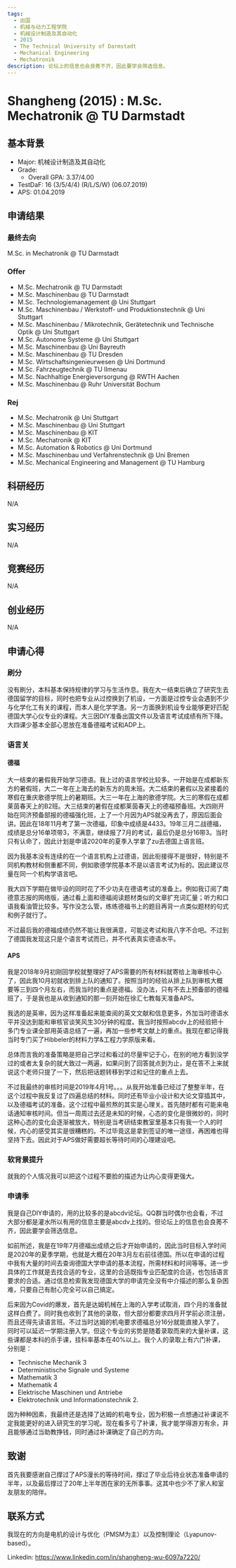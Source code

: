 ```yaml
---
tags:
  - 出国
  - 机械与动力工程学院
  - 机械设计制造及其自动化
  - 2015
  - The Technical University of Darmstadt
  - Mechanical Engineering
  - Mechatronik
description: 论坛上的信息也会良莠不齐，因此要学会筛选信息。
---
```

# Shangheng (2015) : M.Sc. Mechatronik @ TU Darmstadt

## 基本背景

- Major: 机械设计制造及其自动化
- Grade: 
  - Overall GPA: 3.37/4.00
- TestDaF: 16 (3/5/4/4) (R/L/S/W) (06.07.2019)
- APS: 01.04.2019

## 申请结果

### 最终去向

M.Sc. in Mechatronik @ TU Darmstadt

### Offer

- M.Sc. Mechatronik @ TU Darmstadt
- M.Sc. Maschinenbau @ TU Darmstadt
- M.Sc. Technologiemanagement @ Uni Stuttgart
- M.Sc. Maschinenbau / Werkstoff- und Produktionstechnik @ Uni Stuttgart
- M.Sc. Maschinenbau / Mikrotechnik, Gerätetechnik und Technische Optik @ Uni Stuttgart
- M.Sc. Autonome Systeme @ Uni Stuttgart
- M.Sc. Maschinenbau @ Uni Bayreuth
- M.Sc. Maschinenbau @ TU Dresden
- M.Sc. Wirtschaftsingenieurwesen @ Uni Dortmund
- M.Sc. Fahrzeugtechnik @ TU Ilmenau
- M.Sc. Nachhaltige Energieversorgung @ RWTH Aachen
- M.Sc. Maschinenbau @ Ruhr Universität Bochum

### Rej

- M.Sc. Mechatronik @ Uni Stuttgart
- M.Sc. Maschinenbau @ Uni Stuttgart
- M.Sc. Maschinenbau @ KIT
- M.Sc. Mechatronik @ KIT
- M.Sc. Automation & Robotics @ Uni Dortmund
- M.Sc. Maschinenbau und Verfahrenstechnik @ Uni Bremen
- M.Sc. Mechanical Engineering and Management @ TU Hamburg

## 科研经历
N/A

## 实习经历
N/A

## 竞赛经历
N/A

## 创业经历
N/A

## 申请心得

### 刷分
没有刷分，本科基本保持规律的学习与生活作息。我在大一结束后确立了研究生去德国留学的目标，同时也把专业从过控换到了机设，一方面是过控专业会遇到不少与化学化工有关的课程，而本人是化学学渣。另一方面换到机设专业能够更好匹配德国大学心仪专业的课程。大三因DIY准备出国文件以及语言考试成绩有所下降。大四课少基本全部心思放在准备德福考试和ADP上。

### 语言关

#### 德福
大一结束的暑假我开始学习德语。我上过的语言学校比较多。一开始是在成都新东方的暑假班，大二一年在上海去的新东方的周末班。大二结束的暑假以及紧接着的寒假在重庆歌德学院上的暑期班。大三一年在上海的歌德学院。大三的寒假在成都莱茵春天上的B2班。大三结束的暑假在成都莱茵春天上的德福预备班。大四刚开始在同济预备部报的德福强化班，上了一个月因为APS就没再去了，原因后面会讲。因此在18年11月考了第一次德福，印象中成绩是4433。19年三月二战德福，成绩是总分16单项带3，不满意，继续报了7月的考试，最后仍是总分16带3。当时只有认命了，因此计划是申请2020年的夏季入学拿了zu去德国上语言班。

因为我基本没有连续的在一个语言机构上过德语，因此衔接得不是很好，特别是不同机构教材和侧重都不同，例如歌德学院基本不是以语言考试为标的。因此建议尽量在同一个机构学语言吧。

我大四下学期在做毕设的同时花了不少功夫在德语考试的准备上。例如我订阅了南德意志报的网络版，通过看上面和德福阅读题材类似的文章扩充词汇量；听力和口语我看油管比较多。写作没怎么管，练练德福书上的题目再背一点类似题材的句式和例子就行了。

不过最后我的德福成绩仍然不能让我很满意，可能这考试和我八字不合吧。不过到了德国我发现这只是个语言考试而已，并不代表真实德语水平。

#### APS
我是2018年9月初刚回学校就整理好了APS需要的所有材料就寄给上海审核中心了，因此我10月初就收到排上队的通知了。按照当时的经验从排上队到审核大概要等三到四个月左右，而我当时的重点是德福。没办法，只有不去上预备部的德福班了，于是我也是从收到通知的那一刻开始在徐汇七教每天准备APS。

我选的是英审，因为这样准备起来能查阅的英文文献和信息更多，外加当时德语水平并没达到能和审核官谈笑风生30分钟的程度。我当时按照abcdv上的经验把十多门专业课全部用英语总结了一遍，再加一些参考文献上的重点。我现在都记得我当时专门买了Hibbeler的材料力学&工程力学原版来看。

总体而言我的准备策略是把自己学过和看过的尽量牢记于心，在别的地方看到没学过的或者太复杂的就大致过一两遍，如果问到了回答就点到为止，是在答不上来就说这个老师只提了一下，然后把话题转移到学过和记住的重点上去。

不过我最终的审核时间是2019年4月1号。。。从我开始准备已经过了整整半年，在这个过程中我反复过了四遍总结的材料。同时还有毕业小设计和大论文穿插其中，以及德福考试的准备。这个过程中最煎熬的其实是心理关。首先随时都有可能来电话通知审核时间。但当一周周过去还是未知的时候，心态的变化是很微妙的，同时这种心态的变化会逐渐被放大，特别是当考研结束教室里基本只有我一个人的时候，内心的感受其实是很糟糕的。不过毕竟这是拿到签证的唯一途径，再困难也得坚持下去。因此对于APS做好需要超长等待时间的心理建设吧。

### 软背景提升
就我的个人情况我可以把这个过程不要脸的描述为让内心变得更强大。

### 申请季
我是自己DIY申请的，用的比较多的是abcdv论坛。QQ群当时偶尔也会看，不过大部分都是灌水所以有用的信息主要是abcdv上找的。但论坛上的信息也会良莠不齐，因此要学会筛选信息。

如前所述，我是在19年7月德福出成绩之后才开始申请的，因此当时目标入学时间是2020年的夏季学期，也就是大概在20年3月左右前往德国。所以在申请的过程中我有大量的时间去查询德国大学申请的基本流程，所需材料和时间等等。进一步具体的工作就是去找合适的专业，这里的合适既指专业匹配度的合适，也包括语言要求的合适。通过信息检索我发现德国大学的申请完全没有中介描述的那么复杂困难，只要自己有耐心完全可以自己搞定。

后来因为Covid的爆发，首先是达姆机械在上海的入学考试取消，四个月的准备就这样白费了。同时我也收到了其他的录取，但大部分都要求四月开学前必须注册，而且还得先读语言班。不过当时达姆的机电要求德福总分16分就能直接入学了，同时可以延迟一学期注册入学。但这个专业的劣势是随着录取而来的大量补课，这些课都是本科的杀手课，挂科率基本在40%以上。我个人的录取上有六门补课，分别是：
- Technische Mechanik 3
- Deterministische Signale und Systeme
- Mathematik 3
- Mathematik 4
- Elektrische Maschinen und Antriebe
- Elektrotechnik und Informationstechnik 2.

因为种种因素，我最终还是选择了达姆的机电专业，因为积极一点想通过补课说不定我能更好的进入研究生的学习呢。现在看多亏了补课，我才能学得游刃有余，并且能够通过当助教挣钱，同时通过补课确定了自己的方向。

## 致谢
首先我要感谢自己撑过了APS漫长的等待时间，撑过了毕业后待业状态准备申请的半年，以及最后撑过了20年上半年困在家的无所事事。这其中也少不了家人和室友朋友的陪伴。

## 联系方式
我现在的方向是电机的设计与优化（PMSM为主）以及控制理论（Lyapunov-based）。

Linkedin: https://www.linkedin.com/in/shangheng-wu-6097a7220/